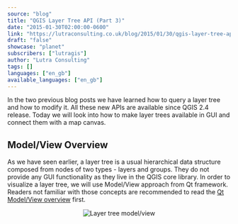 ```yaml
---
source: "blog"
title: "QGIS Layer Tree API (Part 3)"
date: "2015-01-30T02:00:00-0600"
link: "https://lutraconsulting.co.uk/blog/2015/01/30/qgis-layer-tree-api-part-3/"
draft: "false"
showcase: "planet"
subscribers: ["lutragis"]
author: "Lutra Consulting"
tags: []
languages: ["en_gb"]
available_languages: ["en_gb"]
---
```


<p>In the two previous blog posts we have learned how to query a layer tree and how to modify it.
All these new APIs are available since QGIS 2.4 release.
Today we will look into how to make layer trees available in GUI and connect them with a map canvas.</p>

<!-- more -->

<h2 id="modelview-overview">Model/View Overview</h2>

<p>As we have seen earlier, a layer tree is a usual hierarchical data structure composed from nodes of two
types - layers and groups. They do not provide any GUI functionality as they live in the QGIS core library.
In order to visualize a layer tree, we will use Model/View approach from Qt framework. Readers not familiar
with those concepts are recommended to read the <a href="http://qt-project.org/doc/qt-4.8/qt4-interview.html">Qt Model/View overview</a> first.</p>

<p align="center"><img alt="Layer tree model/view" src="https://www.lutraconsulting.co.uk/img/posts/qgis_layer_tree_modelview.png" /></p>
<!--
Image generated with PlantUML: java -jar plantuml.jar qgis_layer_tree_modelview.txt
Content of the text file:

@startuml
class QTreeView #GreenYellow
class QAbstractItemModel #GreenYellow
QTreeView <|-- QgsLayerTreeView
QAbstractItemModel <|-- QgsLayerTreeModel
QgsLayerTreeView - QgsLayerTreeModel : shows >
QgsLayerTreeModel -- QgsLayerTreeGroup : uses\nlayer tree
hide circle
hide members
@enduml
-->

<p>There is <code class="highlighter-rouge">QgsLayerTreeModel</code> class (derived from <code class="highlighter-rouge">QAbstractItemModel</code>) which as you may have guessed provides
a model to access a layer tree. Instance of this class may be used in any <code class="highlighter-rouge">QTreeView</code> class, however
it is recommended to use it together with <code class="highlighter-rouge">QgsLayerTreeView</code> because of the extra convenience functionality
offerred by the custom view class.</p>

<p>Here is an example how to create another view of current project’s layer tree (try that in QGIS Python console):</p>

<div class="highlighter-rouge"><div class="highlight"><pre class="highlight"><code><span class="k">from</span> <span class="n">qgis</span><span class="p">.</span><span class="n">gui</span> <span class="n">import</span> <span class="p">*</span>

<span class="n">root</span> <span class="p">=</span> <span class="n">QgsProject</span><span class="p">.</span><span class="n">instance</span><span class="p">().</span><span class="n">layerTreeRoot</span><span class="p">()</span>
<span class="k">model</span> <span class="p">=</span> <span class="n">QgsLayerTreeModel</span><span class="p">(</span><span class="n">root</span><span class="p">)</span>
<span class="n">view</span> <span class="p">=</span> <span class="n">QgsLayerTreeView</span><span class="p">()</span>
<span class="n">view</span><span class="p">.</span><span class="n">setModel</span><span class="p">(</span><span class="k">model</span><span class="p">)</span>
<span class="n">view</span><span class="p">.</span><span class="n">show</span><span class="p">()</span>
</code></pre></div></div>

<p>Any changes that happen to the layer tree structure are automatically monitored by the model/view classes.
After running the example above, try changing a layer’s name or add/remove/reorder some layers - all
those actions will be immediately visible in all views.</p>

<p>As you can see, the layer tree view is just one way how to visualize the underlying layer tree - in the future
it may be possible to have different ways to show the layer tree, for example using Qt’s QML framework
(with all sorts of animated transitions known from mobile apps).</p>

<p>Plugin developers can access the layer tree view in the main window of QGIS through the following interface call:</p>

<div class="highlighter-rouge"><div class="highlight"><pre class="highlight"><code>view = iface.layerTreeView()
</code></pre></div></div>

<h2 id="more-about-the-model">More About the Model</h2>

<p>The model is meant to be flexible and it is possible to use it in various contexts. For example,
by default the model also provides legend for the layers in the tree. This however may not be wanted
in some cases. Similarly, sometimes the layer tree should be read-only while in other context it is
desired that the user can reorder layers or change their names. These preferences can be passed to
the model with flags:</p>

<div class="highlighter-rouge"><div class="highlight"><pre class="highlight"><code><span class="k">model</span> <span class="p">=</span> <span class="n">QgsLayerTreeModel</span><span class="p">(</span><span class="n">root</span><span class="p">)</span>
<span class="k">model</span><span class="p">.</span><span class="n">setFlag</span><span class="p">(</span><span class="n">QgsLayerTreeModel</span><span class="p">.</span><span class="n">AllowNodeReorder</span><span class="p">)</span>
<span class="k">model</span><span class="p">.</span><span class="n">setFlag</span><span class="p">(</span><span class="n">QgsLayerTreeModel</span><span class="p">.</span><span class="n">AllowNodeChangeVisibility</span><span class="p">)</span>
</code></pre></div></div>

<p>The <code class="highlighter-rouge">setFlag()</code> method has optional second parameter “enabled” (<code class="highlighter-rouge">True</code> by default). Flags can be also
set all at once with <code class="highlighter-rouge">setFlags()</code> method which expects a combination of flags joined by binary OR operator.
There are also <code class="highlighter-rouge">flags()</code> and <code class="highlighter-rouge">testFlag()</code> methods to query the current flags.</p>

<p>The <code class="highlighter-rouge">QgsLayerTreeModel</code> class also provides routines for conversion between <code class="highlighter-rouge">QgsLayerTreeNode</code> instances
and corresponding <code class="highlighter-rouge">QModelIndex</code> objects used by Qt Model/View framework - <code class="highlighter-rouge">index2node()</code> and <code class="highlighter-rouge">node2index()</code>
may come handy especially when working with views.</p>

<p>There is also some functionality related to legend display - it has been greatly extended in QGIS 2.6 release
and we will try to cover that in a future blog post.</p>

<h2 id="more-about-the-view">More About the View</h2>

<p>As mentioned earlier, it is possible to use any <code class="highlighter-rouge">QTreeView</code> instance in combination with <code class="highlighter-rouge">QgsLayerTreeModel</code>
to show the layer tree, but it is highly recommended to use <code class="highlighter-rouge">QgsLayerTreeView</code> class (a subclass of <code class="highlighter-rouge">QTreeView</code>)
because of the additional functionality it provides (and more may be added in the future):</p>

<ul>
  <li>
    <p>Easier handling of selection. Normally one needs to work with selection through view’s selection model.
The <code class="highlighter-rouge">QgsLayerTreeView</code> class adds higher level methods that operate with <code class="highlighter-rouge">QgsLayerTreeNode</code> objects
like <code class="highlighter-rouge">currentNode()</code> or with <code class="highlighter-rouge">QgsMapLayer</code> objects
like <code class="highlighter-rouge">currentLayer()</code>.</p>

    <div class="highlighter-rouge"><div class="highlight"><pre class="highlight"><code>def onChange(layer):
  QMessageBox.information(None, "Change", "Current Layer: "+str(layer))

# connect to the signal
view.currentLayerChanged.connect(onChange)
# change selection to the top-most layer (onChange will be also called)
view.setCurrentLayer( iface.mapCanvas().layers()[0] )
</code></pre></div>    </div>
  </li>
  <li>
    <p>Display of context menu. It is possible to assign a menu provider to the view
(subclass of <code class="highlighter-rouge">QgsLayerTreeViewMenuProvider</code>) - its <code class="highlighter-rouge">createContextMenu()</code> implementation will return
a <code class="highlighter-rouge">QMenu</code> object with custom actions whenever user right-clicks in the view. Additionally, there is a factory
class <code class="highlighter-rouge">QgsLayerTreeViewDefaultActions</code> that can create commonly use actions for use in the menu,
such as “Add Group”, “Remove” or “Zoom to Layer”. The following example shows how to create a provider
with one action that shows the current layer’s extent:</p>

    <div class="highlighter-rouge"><div class="highlight"><pre class="highlight"><code>class MyMenuProvider(QgsLayerTreeViewMenuProvider):
  def __init__(self, view):
    QgsLayerTreeViewMenuProvider.__init__(self)
    self.view = view

  def createContextMenu(self):
    if not self.view.currentLayer():
      return None
    m = QMenu()
    m.addAction("Show Extent", self.showExtent)
    return m

  def showExtent(self):
    r = self.view.currentLayer().extent()
    QMessageBox.information(None, "Extent", r.toString())

provider = MyMenuProvider(view)
view.setMenuProvider(provider)
</code></pre></div>    </div>
  </li>
</ul>

<h2 id="interaction-with-canvas">Interaction with Canvas</h2>

<p>The layer tree classes and map canvas class are separate components that are not dependent on each other.
This is a good thing and a great step forward, because until QGIS 2.2 there was big internal monolithic
<code class="highlighter-rouge">QgsLegend</code> view class that handled everything and it was directly connected to map canvas and various other
components, making it impossible to reuse it elsewhere. With the new layer tree API this has been solved,
now it is possible use map canvas without an associated layer tree view or vice versa - to use a
layer tree view without map canvas. It is even possible to get creative and use one layer tree with several
map canvas instances at once.</p>

<p>Layer tree and map canvas can be connected via <code class="highlighter-rouge">QgsLayerTreeMapCanvasBridge</code> class. It listens to signals
from the given layer tree hierarchy and updates canvas accordingly. Let’s see how we could create a new
map canvas that would show the same layers as the main canvas does:</p>

<div class="highlighter-rouge"><div class="highlight"><pre class="highlight"><code>canvas = QgsMapCanvas()
root = QgsProject.instance().layerTreeRoot()
bridge = QgsLayerTreeMapCanvasBridge(root, canvas)
canvas.zoomToFullExtent()
canvas.show()
</code></pre></div></div>

<p>That’s it! We have tied the new canvas with project’s layer tree. So any actions you do in the layer tree view
(for example, add or remove layers, enable or disable layers) are automatically passed to the new canvas.
And of course this does not work just with project’s layer tree - you could use any custom layer tree
in your layer tree model/view or canvas.</p>

<p>The bridge class has advanced functionality worth mentioning. By default the ordering of layers in canvas
is according to the order in the layer tree (with first layer in the tree being at the top), though
there are API methods to override the default order.</p>

<p>For convenience, the bridge by default also configures some settings of the canvas (this can be disabled if necessary):</p>

<ul>
  <li>enable on-the-fly reprojections if layers have different coordinate reference system (CRS)</li>
  <li>setup destination CRS and map units when first layers are added</li>
  <li>zoom to full extent when first layers are added</li>
</ul>

<h2 id="summary">Summary</h2>

<p>I hope you have enjoyed the three blog posts introducing QGIS layer tree API. They should cover
everything you need to know in order to start using the new functionality. In a future post we will
have a look at the new legend API that nicely complements the layer tree API - stay tuned!</p>

    <div class="input-promo">
    <h2>You may also like...</h2>
    <a href="https://merginmaps.com">Mergin Maps, a field data collection app based on QGIS</a>. Mergin Maps makes field work easy with its simple interface and cloud-based sync. Available on Android, iOS and Windows.
    <img alt="Screenshots of the Mergin Maps mobile app for Field Data Collection" src="https://lutraconsulting.co.uk/img/posts/input_app_for_field_data_collection.jpg" /><br />
    <a href="https://play.google.com/store/apps/details?id=uk.co.lutraconsulting&amp;utm_source=lutra-atom&amp;utm_medium=lutra-blog-footer&amp;utm_campaign=input">
      <img alt="Get it on Google Play" src="https://play.google.com/intl/en_us/badges/images/generic/en_badge_web_generic.png" width="180px" />
    </a>
    <a href="https://apps.apple.com/us/app/input/id1478603559?ls=1&amp;utm_source=lutra-atom&amp;utm_medium=lutra-blog-footer&amp;utm_campaign=input">
      <img alt="Get it on Apple store" src="https://www.lutraconsulting.co.uk/img/posts/App_Store.svg" style="padding-top: 0px;" width="144px" />
    </a>
  </div>
